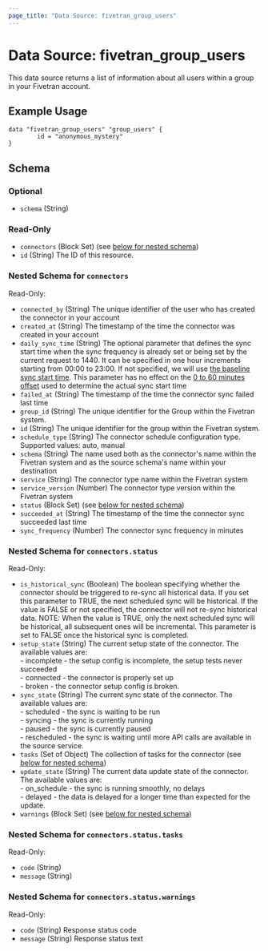 ```yaml
---
page_title: "Data Source: fivetran_group_users"
---
```


# Data Source: fivetran_group_users

This data source returns a list of information about all users within a group in your Fivetran account.

## Example Usage

```hcl
data "fivetran_group_users" "group_users" {
        id = "anonymous_mystery"
}
```

<!-- schema generated by tfplugindocs -->
## Schema

### Optional

- `schema` (String)

### Read-Only

- `connectors` (Block Set) (see [below for nested schema](#nestedblock--connectors))
- `id` (String) The ID of this resource.

<a id="nestedblock--connectors"></a>
### Nested Schema for `connectors`

Read-Only:

- `connected_by` (String) The unique identifier of the user who has created the connector in your account
- `created_at` (String) The timestamp of the time the connector was created in your account
- `daily_sync_time` (String) The optional parameter that defines the sync start time when the sync frequency is already set or being set by the current request to 1440. It can be specified in one hour increments starting from 00:00 to 23:00. If not specified, we will use [the baseline sync start time](https://fivetran.com/docs/getting-started/syncoverview#syncfrequencyandscheduling). This parameter has no effect on the [0 to 60 minutes offset](https://fivetran.com/docs/getting-started/syncoverview#syncstarttimesandoffsets) used to determine the actual sync start time
- `failed_at` (String) The timestamp of the time the connector sync failed last time
- `group_id` (String) The unique identifier for the Group within the Fivetran system.
- `id` (String) The unique identifier for the group within the Fivetran system.
- `schedule_type` (String) The connector schedule configuration type. Supported values: auto, manual
- `schema` (String) The name used both as the connector's name within the Fivetran system and as the source schema's name within your destination
- `service` (String) The connector type name within the Fivetran system
- `service_version` (Number) The connector type version within the Fivetran system
- `status` (Block Set) (see [below for nested schema](#nestedblock--connectors--status))
- `succeeded_at` (String) The timestamp of the time the connector sync succeeded last time
- `sync_frequency` (Number) The connector sync frequency in minutes

<a id="nestedblock--connectors--status"></a>
### Nested Schema for `connectors.status`

Read-Only:

- `is_historical_sync` (Boolean) The boolean specifying whether the connector should be triggered to re-sync all historical data. If you set this parameter to TRUE, the next scheduled sync will be historical. If the value is FALSE or not specified, the connector will not re-sync historical data. NOTE: When the value is TRUE, only the next scheduled sync will be historical, all subsequent ones will be incremental. This parameter is set to FALSE once the historical sync is completed.
- `setup_state` (String) The current setup state of the connector. The available values are: <br /> - incomplete - the setup config is incomplete, the setup tests never succeeded <br /> - connected - the connector is properly set up <br /> - broken - the connector setup config is broken.
- `sync_state` (String) The current sync state of the connector. The available values are: <br /> - scheduled - the sync is waiting to be run <br /> - syncing - the sync is currently running <br /> - paused - the sync is currently paused <br /> - rescheduled - the sync is waiting until more API calls are available in the source service.
- `tasks` (Set of Object) The collection of tasks for the connector (see [below for nested schema](#nestedatt--connectors--status--tasks))
- `update_state` (String) The current data update state of the connector. The available values are: <br /> - on_schedule - the sync is running smoothly, no delays <br /> - delayed - the data is delayed for a longer time than expected for the update.
- `warnings` (Block Set) (see [below for nested schema](#nestedblock--connectors--status--warnings))

<a id="nestedatt--connectors--status--tasks"></a>
### Nested Schema for `connectors.status.tasks`

Read-Only:

- `code` (String)
- `message` (String)


<a id="nestedblock--connectors--status--warnings"></a>
### Nested Schema for `connectors.status.warnings`

Read-Only:

- `code` (String) Response status code
- `message` (String) Response status text